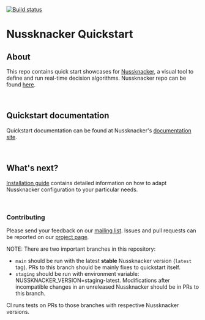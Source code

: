 [![Build status](https://github.com/touk/nussknacker-quickstart/workflows/CI/badge.svg)](https://github.com/touk/nussknacker-quickstart/actions?query=workflow%3A%22CI%22)

# Nussknacker Quickstart


## About

This repo contains quick start showcases for [Nussknacker](https://nussknacker.io), a visual tool to define and run real-time decision algorithms. Nussknacker repo can be found [here](https://github.com/TouK/nussknacker).

&nbsp;
## Quickstart documentation

Quickstart documentation can be found at Nussknacker's [documentation site](https://nussknacker.io/documentation/quickstart/docker/). 

&nbsp;
## What's next?

[Installation guide](https://docs.nussknacker.io/documentation/docs/installation_configuration_guide/Installation) contains detailed information on how to adapt Nussknacker configuration to your particular needs. 

&nbsp;
### Contributing

Please send your feedback on our [mailing list](https://groups.google.com/g/nussknacker).
Issues and pull requests can be reported on our [project page](https://github.com/TouK/nussknacker).

NOTE: There are two important branches in this repository:
- `main` should be run with the latest __stable__ Nussknacker version (`latest` tag). PRs to this branch should be mainly fixes to quickstart itself.
- `staging` should be run with environment variable: NUSSKNACKER_VERSION=staging-latest.
Modifications after incompatible changes in an unreleased Nussknacker should be in PRs to this branch.

CI runs tests on PRs to those branches with respective Nussknacker versions.
